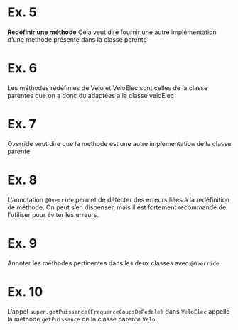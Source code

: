 # Ex. 5
**Redéfinir une méthode** Cela veut dire fournir une autre implémentation d'une methode présente dans la classe parente

# Ex. 6
Les méthodes redéfinies de Velo et VeloElec sont celles de la classe parentes que on a donc du adaptées a la classe veloElec

# Ex. 7
Override veut dire que la methode est une autre implementation de la classe parente

# Ex. 8
L'annotation `@Override` permet de détecter des erreurs liées à la redéfinition de méthode. On peut s’en dispenser, mais il est fortement recommandé de l'utiliser pour éviter les erreurs.

# Ex. 9
Annoter les méthodes pertinentes dans les deux classes avec `@Override`.

# Ex. 10
L’appel `super.getPuissance(FrequenceCoupsDePedale)` dans `VeloElec` appelle la méthode `getPuissance` de la classe parente `Velo`.

